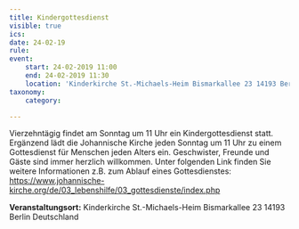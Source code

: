 ```yaml
---
title: Kindergottesdienst
visible: true
ics: 
date: 24-02-19
rule: 
event:
	start: 24-02-2019 11:00
	end: 24-02-2019 11:30
	location: 'Kinderkirche St.-Michaels-Heim Bismarkallee 23 14193 Berlin Deutschland'
taxonomy:
	category: 

---
```

Vierzehntägig findet am Sonntag um 11 Uhr ein Kindergottesdienst statt. Ergänzend lädt die Johannische Kirche jeden Sonntag um 11 Uhr zu einem Gottesdienst für Menschen jeden Alters ein. Geschwister, Freunde und Gäste sind immer herzlich willkommen. Unter folgenden Link finden Sie weitere Informationen z.B. zum Ablauf eines Gottesdienstes: https://www.johannische-kirche.org/de/03_lebenshilfe/03_gottesdienste/index.php


**Veranstaltungsort:** Kinderkirche St.-Michaels-Heim
Bismarkallee 23
14193 Berlin
Deutschland

